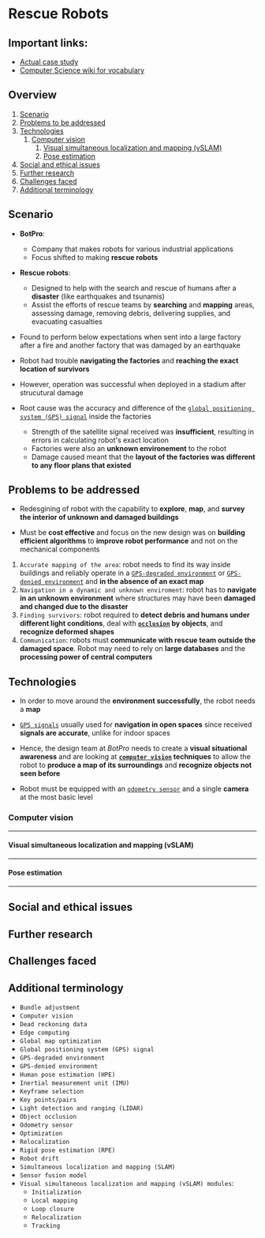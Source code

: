 # Rescue Robots

## Important links:
- [Actual case study](./rescue_robots.pdf)
- [Computer Science wiki for vocabulary](https://computersciencewiki.org/index.php?title=2024_case_study)

## Overview

1. [Scenario](#scenario)
2. [Problems to be addressed](#problems)
3. [Technologies](#tech)
    1. [Computer vision](#cv)
        1. [Visual simultaneous localization and mapping (vSLAM)](#vslam)
        2. [Pose estimation](#pose-estimation)
4. [Social and ethical issues](#issues)
5. [Further research](#research)
6. [Challenges faced](#challenges)
7. [Additional terminology](#terms)

## <a id="scenario"></a> Scenario

- **BotPro**:
    - Company that makes robots for various industrial applications
    - Focus shifted to making **rescue robots**

- **Rescue robots**:
    - Designed to help with the search and rescue of humans after a **disaster** (like earthquakes and tsunamis)
    - Assist the efforts of rescue teams by **searching** and **mapping** areas, assessing damage, removing debris, delivering supplies, and evacuating casualties

- Found to perform below expectations when sent into a large factory after a fire and another factory that was damaged by an earthquake

- Robot had trouble **navigating the factories** and **reaching the exact location of survivors**

- However, operation was successful when deployed in a stadium after strucutural damage

- Root cause was the accuracy and difference  of the [`global positioning system (GPS) signal`](#gps) inside the factories
    - Strength of the satellite signal received was **insufficient**, resulting in errors in calculating robot's exact location
    - Factories were also an **unknown environement** to the robot
    - Damage caused meant that the **layout of the factories was different to any floor plans that existed**

## <a id="problems"></a> Problems to be addressed

- Redesgining of robot with the capability to **explore**, **map**, and **survey the interior of unknown and damaged buildings**

- Must be **cost effective** and focus on the new design was on **building efficient algorithms** to **improve robot performance** and not on the mechanical components

1. `Accurate mapping of the area`: robot needs to find its way inside buildings and reliably operate in a [`GPS-degraded environment`](#gps-degraded) or [`GPS-denied environment`](#gps-denied) and **in the absence of an exact map**
2. `Navigation in a dynamic and unknown enviroment`: robot has to **navigate in an unknown environment** where structures may have been **damaged and changed due to the disaster**
3. `Finding survivors`: robot required to **detect debris and humans under different light conditions**, deal with **[`occlusion`](#occlusion) by objects**, and **recognize deformed shapes**
4. `Communication`: robots must **communicate with rescue team outside the damaged space**. Robot may need to rely on **large databases** and the **processing power of central computers**

## <a id="tech"></a> Technologies

- In order to move around the **environment successfully**, the robot needs a **map**

- [`GPS signals`](#gps) usually used for **navigation in open spaces** since received **signals are accurate**, unlike for indoor spaces

- Hence, the design team at *BotPro* needs to create a **visual situational awareness** and are looking at **[`computer vision`](#computer-vision) techniques** to allow the robot to **produce a map of its surroundings** and **recognize objects not seen before**

- Robot must be equipped with an [`odometry sensor`](#odometry-sensor) and a single **camera** at the most basic level

### <a id="cv"></a> Computer vision
---

#### <a id="vslam"></a> Visual simultaneous localization and mapping (vSLAM)
---

#### <a id="pose-estimation"></a> Pose estimation
---

## <a id="issues"></a> Social and ethical issues

## <a id="research"></a> Further research

## <a id="challenges"></a> Challenges faced

## <a id="terms"></a> Additional terminology

- <a id="bundle-adjustment">`Bundle adjustment`</a>
- <a id="computer-vision">`Computer vision`</a>
- <a id="dead-reckoning-data">`Dead reckoning data`</a>
- <a id="edge-computing">`Edge computing`</a>
- <a id="global-map-optimization">`Global map optimization`</a>
- <a id="gps">`Global positioning system (GPS) signal`</a>
- <a id="gps-degraded">`GPS-degraded environment`</a>
- <a id="gps-denied">`GPS-denied environment`</a>
- <a id="hpe">`Human pose estimation (HPE)`</a>
- <a id="imu">`Inertial measurement unit (IMU)`</a>
- <a id="keyframe-selection">`Keyframe selection`</a>
- <a id="key-points">`Key points/pairs`</a>
- <a id="lidar">`Light detection and ranging (LIDAR)`</a>
- <a id="occlusion">`Object occlusion`</a>
- <a id="odometry-sensor">`Odometry sensor`</a>
- <a id="optimization">`Optimization`</a>
- <a id="relocalization">`Relocalization`</a>
- <a id="rpe">`Rigid pose estimation (RPE)`</a>
- <a id="robot-drift">`Robot drift`</a>
- <a id="slam">`Simultaneous localization and mapping (SLAM)`</a>
- <a id="sensor-fusion-model">`Sensor fusion model`</a>
- <a id="vslam">`Visual simultaneous localization and mapping (vSLAM) modules`:</a>
    - <a id="initialization">`Initialization`</a>
    - <a id="local-mapping">`Local mapping`</a>
    - <a id="loop-closure">`Loop closure`</a>
    - <a id="relocalization">`Relocalization`</a>
    - <a id="tracking">`Tracking`</a>


